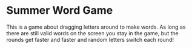 # Summer Word Game
This is a game about dragging letters around to make words. As long as there are still valid words on the screen you stay in the game, but the rounds get faster and faster and random letters switch each round!
